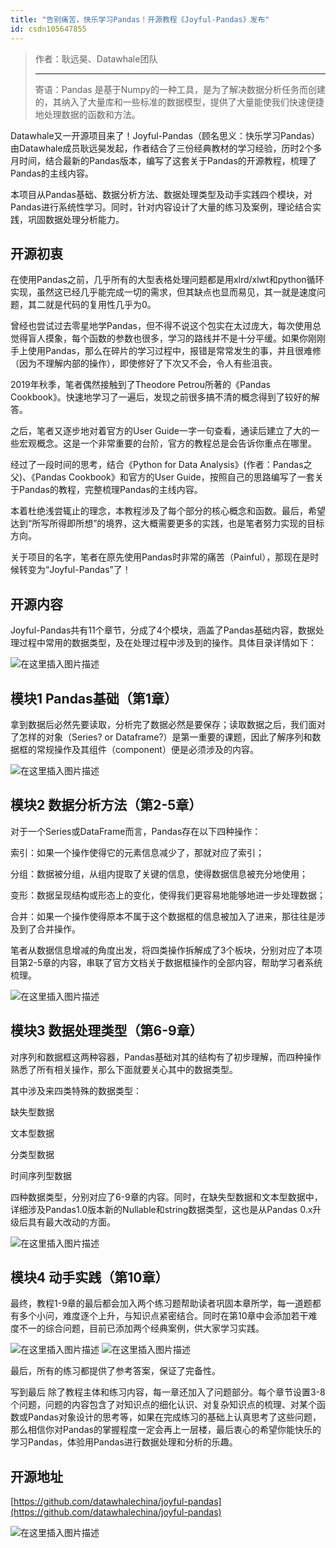 ```yaml
---
title: "告别痛苦，快乐学习Pandas！开源教程《Joyful-Pandas》发布"
id: csdn105647855
---
```


> 作者：耿远昊、Datawhale团队
> 
> * * *
> 
> 寄语：Pandas 是基于Numpy的一种工具，是为了解决数据分析任务而创建的，其纳入了大量库和一些标准的数据模型，提供了大量能使我们快速便捷地处理数据的函数和方法。

Datawhale又一开源项目来了！Joyful-Pandas（顾名思义：快乐学习Pandas）由Datawhale成员耿远昊发起，作者结合了三份经典教材的学习经验，历时2个多月时间，结合最新的Pandas版本，编写了这套关于Pandas的开源教程，梳理了Pandas的主线内容。

本项目从Pandas基础、数据分析方法、数据处理类型及动手实践四个模块，对Pandas进行系统性学习。同时，针对内容设计了大量的练习及案例，理论结合实践，巩固数据处理分析能力。

## 开源初衷

在使用Pandas之前，几乎所有的大型表格处理问题都是用xlrd/xlwt和python循环实现，虽然这已经几乎能完成一切的需求，但其缺点也显而易见，其一就是速度问题，其二就是代码的复用性几乎为0。

曾经也尝试过去零星地学Pandas，但不得不说这个包实在太过庞大，每次使用总觉得盲人摸象，每个函数的参数也很多，学习的路线并不是十分平缓。如果你刚刚手上使用Pandas，那么在碎片的学习过程中，报错是常常发生的事，并且很难修（因为不理解内部的操作），即使修好了下次又不会，令人有些沮丧。

2019年秋季，笔者偶然接触到了Theodore Petrou所著的《Pandas Cookbook》。快速地学习了一遍后，发现之前很多搞不清的概念得到了较好的解答。

之后，笔者又逐步地对着官方的User Guide一字一句查看，通读后建立了大的一些宏观概念。这是一个非常重要的台阶，官方的教程总是会告诉你重点在哪里。

经过了一段时间的思考，结合《Python for Data Analysis》(作者：Pandas之父)、《Pandas Cookbook》和官方的User Guide，按照自己的思路编写了一套关于Pandas的教程，完整梳理Pandas的主线内容。

本着杜绝浅尝辄止的理念，本教程涉及了每个部分的核心概念和函数。最后，希望达到“所写所得即所想”的境界，这大概需要更多的实践，也是笔者努力实现的目标方向。

关于项目的名字，笔者在原先使用Pandas时非常的痛苦（Painful），那现在是时候转变为“Joyful-Pandas”了！

## 开源内容

Joyful-Pandas共有11个章节，分成了4个模块，涵盖了Pandas基础内容，数据处理过程中常用的数据类型，及在处理过程中涉及到的操作。具体目录详情如下：

![在这里插入图片描述](../img/f856fa12085cca4f93c61c0a60371757.png)

## 模块1 Pandas基础（第1章）

拿到数据后必然先要读取，分析完了数据必然是要保存；读取数据之后，我们面对了怎样的对象（Series? or Dataframe?）是第一重要的课题，因此了解序列和数据框的常规操作及其组件（component）便是必须涉及的内容。

![在这里插入图片描述](../img/3c7705196bf914dcbd21e2f7aeb4a490.png)

## 模块2 数据分析方法（第2-5章）

对于一个Series或DataFrame而言，Pandas存在以下四种操作：

索引：如果一个操作使得它的元素信息减少了，那就对应了索引；

分组：数据被分组，从组内提取了关键的信息，使得数据信息被充分地使用；

变形：数据呈现结构或形态上的变化，使得我们更容易地能够地进一步处理数据；

合并：如果一个操作使得原本不属于这个数据框的信息被加入了进来，那往往是涉及到了合并操作。

笔者从数据信息增减的角度出发，将四类操作拆解成了3个板块，分别对应了本项目第2-5章的内容，串联了官方文档关于数据框操作的全部内容，帮助学习者系统梳理。

![在这里插入图片描述](../img/836e5488099b7d18e10ab74fdedfc935.png)

## 模块3 数据处理类型（第6-9章）

对序列和数据框这两种容器，Pandas基础对其的结构有了初步理解，而四种操作熟悉了所有相关操作，那么下面就要关心其中的数据类型。

其中涉及来四类特殊的数据类型：

缺失型数据

文本型数据

分类型数据

时间序列型数据

四种数据类型，分别对应了6-9章的内容。同时，在缺失型数据和文本型数据中，详细涉及Pandas1.0版本新的Nullable和string数据类型，这也是从Pandas 0.x升级后具有最大改动的方面。

![在这里插入图片描述](../img/84c4f98ef5f12ff8350aa8f53ee190c0.png)

## 模块4 动手实践（第10章）

最终，教程1-9章的最后都会加入两个练习题帮助读者巩固本章所学，每一道题都有多个小问，难度逐个上升，与知识点紧密结合。同时在第10章中会添加若干难度不一的综合问题，目前已添加两个经典案例，供大家学习实践。

![在这里插入图片描述](../img/1c5fd28b8be319bc9d64341f0b4833ba.png)
![在这里插入图片描述](../img/729284564acc7146366ed0f31b4fd16f.png)

最后，所有的练习都提供了参考答案，保证了完备性。

写到最后
除了教程主体和练习内容，每一章还加入了问题部分。每个章节设置3-8个问题，问题的内容包含了对知识点的细化认识、对复杂知识点的梳理、对某个函数或Pandas对象设计的思考等，如果在完成练习的基础上认真思考了这些问题，那么相信你对Pandas的掌握程度一定会再上一层楼，最后衷心的希望你能快乐的学习Pandas，体验用Pandas进行数据处理和分析的乐趣。

## 开源地址

[https://github.com/datawhalechina/joyful-pandas](https://github.com/datawhalechina/joyful-pandas)

![在这里插入图片描述](../img/01f0b217ba8957800f7d6a29e18d7fde.png)